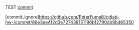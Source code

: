 TEST
[commit](https://github.com/PeterFumelli/gitlab-hw-/commit/61ba4abf11bd2160d63ebb2c584b3b7408516806)

[commit_ignore]https://github.com/PeterFumelli/gitlab-hw-/commit/86e3ee4f2d3e727438151186b12790db9bd65350


